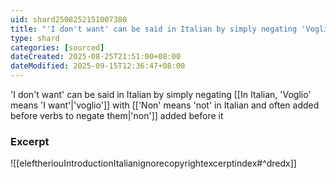 ```yaml
---
uid: shard2508252151007380
title: "'I don't want' can be said in Italian by simply negating 'Voglio' with 'non' added before it"
type: shard
categories: [sourced]
dateCreated: 2025-08-25T21:51:00+08:00
dateModified: 2025-09-15T12:36:47+08:00
---
```

'I don't want' can be said in Italian by simply negating [[In Italian, 'Voglio' means 'I want'|'voglio']] with [['Non' means 'not' in Italian and often added before verbs to negate them|'non']] added before it

### Excerpt
![[eleftheriouIntroductionItalianignorecopyrightexcerptindex#^dredx]]